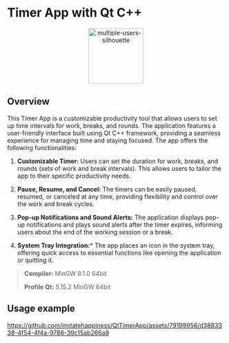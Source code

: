 # Timer App with Qt C++

<p align="center">
  <a href="https://github.com/imitatehappiness/QtTimerApp">
      <img width="128" alt="multiple-users-silhouette" src="https://cdn-icons-png.flaticon.com/512/2421/2421935.png">
  </a>
  <h3 align="center"></h3>
</p>

## Overview

This Timer App is a customizable productivity tool that allows users to set up time intervals for work, breaks, and rounds. The application features a user-friendly interface built using Qt C++ framework, providing a seamless experience for managing time and staying focused. The app offers the following functionalities:

1. **Customizable Timer:** Users can set the duration for work, breaks, and rounds (sets of work and break intervals). This allows users to tailor the app to their specific productivity needs.

2. **Pause, Resume, and Cancel:** The timers can be easily paused, resumed, or canceled at any time, providing flexibility and control over the work and break cycles.

3. **Pop-up Notifications and Sound Alerts:** The application displays pop-up notifications and plays sound alerts after the timer expires, informing users about the end of the working session or a break.

4. **System Tray Integration:*** The app places an icon in the system tray, offering quick access to essential functions like opening the application or quitting it.

>**Compiler:**  MinGW 8.1.0 64bit
>
>**Profile Qt:**  5.15.2 MinGW 64bit

## Usage example
https://github.com/imitatehappiness/QtTimerApp/assets/79199956/d3883338-4f54-4f4a-9786-39c15ab266a9

